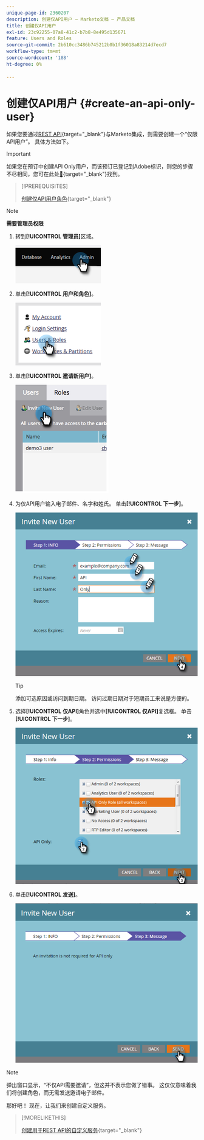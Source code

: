 ```yaml
---
unique-page-id: 2360207
description: 创建仅API用户 — Marketo文档 — 产品文档
title: 创建仅API用户
exl-id: 23c92255-07a8-41c2-b7b8-8e495d135671
feature: Users and Roles
source-git-commit: 2b610cc3486b745212b0b1f36018a83214d7ecd7
workflow-type: tm+mt
source-wordcount: '188'
ht-degree: 0%

---
```


# 创建仅API用户 {#create-an-api-only-user}

如果您要通过[REST API](https://experienceleague.adobe.com/zh-hans/docs/marketo-developer/marketo/rest/rest-api){target="_blank"}与Marketo集成，则需要创建一个“仅限API用户”。 具体方法如下。

>[!IMPORTANT]
>
>如果您在预订中创建API Only用户，而该预订已登记到Adobe标识，则您的步骤不尽相同，您可在此处[&#128279;](/help/marketo/product-docs/administration/marketo-with-adobe-identity/add-api-only-user-for-adobe-ims-enabled-subscriptions.md){target="_blank"}找到。

>[!PREREQUISITES]
>
>[创建仅API用户角色](/help/marketo/product-docs/administration/users-and-roles/create-an-api-only-user-role.md){target="_blank"}

>[!NOTE]
>
>**需要管理员权限**

1. 转到&#x200B;**[!UICONTROL 管理员]**&#x200B;区域。

   ![](assets/create-an-api-only-user-1.png)

1. 单击&#x200B;**[!UICONTROL 用户和角色]**。

   ![](assets/create-an-api-only-user-2.png)

1. 单击&#x200B;**[!UICONTROL 邀请新用户]**。

   ![](assets/create-an-api-only-user-3.png)

1. 为仅API用户输入电子邮件、名字和姓氏。 单击&#x200B;**[!UICONTROL 下一步]**。

   ![](assets/create-an-api-only-user-4.png)

   >[!TIP]
   >
   >添加可选原因或访问到期日期。 访问过期日期对于短期员工来说是方便的。

1. 选择&#x200B;**[!UICONTROL 仅API]**&#x200B;角色并选中&#x200B;**[!UICONTROL 仅API]**&#x200B;复选框。 单击&#x200B;**[!UICONTROL 下一步]**。

   ![](assets/create-an-api-only-user-5.png)

1. 单击&#x200B;**[!UICONTROL 发送]**。

   ![](assets/create-an-api-only-user-6.png)

>[!NOTE]
>
>弹出窗口显示，“不仅API需要邀请”，但这并不表示您做了错事。 这仅仅意味着我们将创建角色，而无需发送邀请电子邮件。

那好吧！ 现在，让我们来创建自定义服务。

>[!MORELIKETHIS]
>
>[创建用于REST API的自定义服务](/help/marketo/product-docs/administration/additional-integrations/create-a-custom-service-for-use-with-rest-api.md){target="_blank"}
